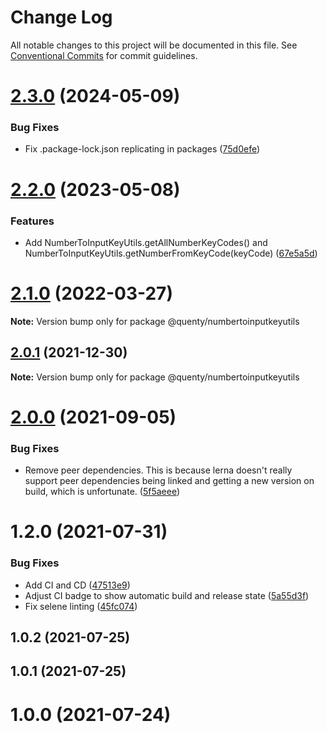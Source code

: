 # Change Log

All notable changes to this project will be documented in this file.
See [Conventional Commits](https://conventionalcommits.org) for commit guidelines.

# [2.3.0](https://github.com/Quenty/NevermoreEngine/compare/@quenty/numbertoinputkeyutils@2.2.0...@quenty/numbertoinputkeyutils@2.3.0) (2024-05-09)


### Bug Fixes

* Fix .package-lock.json replicating in packages ([75d0efe](https://github.com/Quenty/NevermoreEngine/commit/75d0efeef239f221d93352af71a5b3e930ec23c5))





# [2.2.0](https://github.com/Quenty/NevermoreEngine/compare/@quenty/numbertoinputkeyutils@2.1.0...@quenty/numbertoinputkeyutils@2.2.0) (2023-05-08)


### Features

* Add NumberToInputKeyUtils.getAllNumberKeyCodes() and NumberToInputKeyUtils.getNumberFromKeyCode(keyCode) ([67e5a5d](https://github.com/Quenty/NevermoreEngine/commit/67e5a5d74b8085e5ca2455eb8ee038d55ce62be0))





# [2.1.0](https://github.com/Quenty/NevermoreEngine/compare/@quenty/numbertoinputkeyutils@2.0.1...@quenty/numbertoinputkeyutils@2.1.0) (2022-03-27)

**Note:** Version bump only for package @quenty/numbertoinputkeyutils





## [2.0.1](https://github.com/Quenty/NevermoreEngine/compare/@quenty/numbertoinputkeyutils@2.0.0...@quenty/numbertoinputkeyutils@2.0.1) (2021-12-30)

**Note:** Version bump only for package @quenty/numbertoinputkeyutils





# [2.0.0](https://github.com/Quenty/NevermoreEngine/compare/@quenty/numbertoinputkeyutils@1.2.0...@quenty/numbertoinputkeyutils@2.0.0) (2021-09-05)


### Bug Fixes

* Remove peer dependencies. This is because lerna doesn't really support peer dependencies being linked and getting a new version on build, which is unfortunate. ([5f5aeee](https://github.com/Quenty/NevermoreEngine/commit/5f5aeeea8de9975435309e53679f0ef7064f9dd0))





# 1.2.0 (2021-07-31)


### Bug Fixes

* Add CI and CD ([47513e9](https://github.com/Quenty/NevermoreEngine/commit/47513e9b568162707534af132396dd8756947dd3))
* Adjust CI badge to show automatic build and release state ([5a55d3f](https://github.com/Quenty/NevermoreEngine/commit/5a55d3f19bf8d66a760d67da9b56ed47fab74656))
* Fix selene linting ([45fc074](https://github.com/Quenty/NevermoreEngine/commit/45fc07489ee59127ac6582689f19a0e87c1e5b5a))



## 1.0.2 (2021-07-25)



## 1.0.1 (2021-07-25)



# 1.0.0 (2021-07-24)
